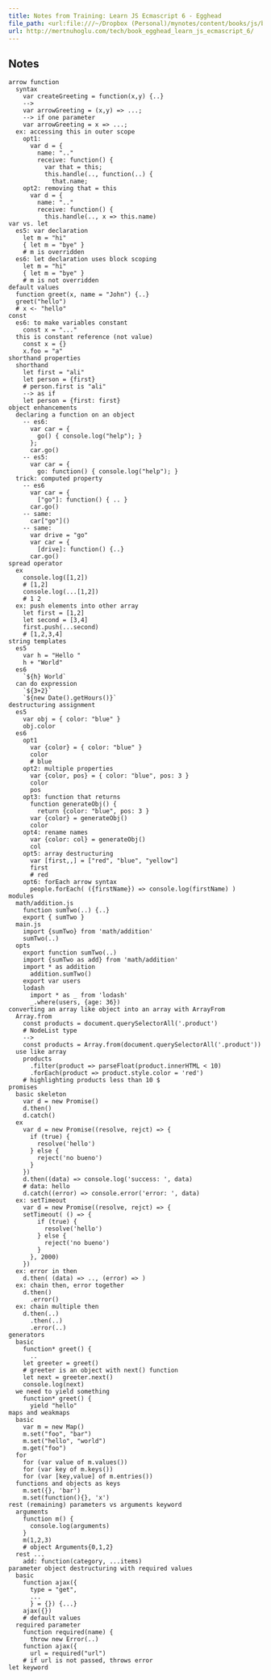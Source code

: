 ```yaml
---
title: Notes from Training: Learn JS Ecmascript 6 - Egghead
file_path: <url:file:///~/Dropbox (Personal)/mynotes/content/books/js/book_egghead_learn_js_ecmascript_6.md>
url: http://mertnuhoglu.com/tech/book_egghead_learn_js_ecmascript_6/
---
```


## Notes

    arrow function
      syntax
        var createGreeting = function(x,y) {..}
        -->
        var arrowGreeting = (x,y) => ...;
        --> if one parameter
        var arrowGreeting = x => ...;
      ex: accessing this in outer scope
        opt1:
          var d = {
            name: ".."
            receive: function() {
              var that = this;
              this.handle(.., function(..) {
                that.name;
        opt2: removing that = this
          var d = {
            name: ".."
            receive: function() {
              this.handle(.., x => this.name)
    var vs. let
      es5: var declaration
        let m = "hi"
        { let m = "bye" }
        # m is overridden
      es6: let declaration uses block scoping
        let m = "hi"
        { let m = "bye" }
        # m is not overridden
    default values
      function greet(x, name = "John") {..}
      greet("hello")
      # x <- "hello"
    const
      es6: to make variables constant
        const x = "..."
      this is constant reference (not value)
        const x = {}
        x.foo = "a"
    shorthand properties
      shorthand
        let first = "ali"
        let person = {first}
        # person.first is "ali"
        --> as if
        let person = {first: first}
    object enhancements
      declaring a function on an object
        -- es6:
          var car = {
            go() { console.log("help"); }
          };
          car.go()
        -- es5:
          var car = {
            go: function() { console.log("help"); }
      trick: computed property
        -- es6
          var car = {
            ["go"]: function() { .. }
          car.go()
        -- same:
          car["go"]()
        -- same:
          var drive = "go"
          var car = {
            [drive]: function() {..}
          car.go()
    spread operator
      ex
        console.log([1,2])
        # [1,2]
        console.log(...[1,2])
        # 1 2
      ex: push elements into other array
        let first = [1,2]
        let second = [3,4]
        first.push(...second)
        # [1,2,3,4]
    string templates
      es5
        var h = "Hello "
        h + "World"
      es6
        `${h} World`
      can do expression
        `${3+2}`
        `${new Date().getHours()}`
    destructuring assignment
      es5
        var obj = { color: "blue" }
        obj.color
      es6
        opt1
          var {color} = { color: "blue" }
          color 
          # blue
        opt2: multiple properties
          var {color, pos} = { color: "blue", pos: 3 }
          color 
          pos
        opt3: function that returns
          function generateObj() { 
            return {color: "blue", pos: 3 }
          var {color} = generateObj()
          color 
        opt4: rename names
          var {color: col} = generateObj()
          col
        opt5: array destructuring
          var [first,,] = ["red", "blue", "yellow"]
          first
          # red
        opt6: forEach arrow syntax
          people.forEach( ({firstName}) => console.log(firstName) )
    modules
      math/addition.js
        function sumTwo(..) {..}
        export { sumTwo }
      main.js
        import {sumTwo} from 'math/addition'
        sumTwo(..)
      opts
        export function sumTwo(..)
        import {sumTwo as add} from 'math/addition'
        import * as addition
          addition.sumTwo()
        export var users
        lodash
          import * as _ from 'lodash'
          _.where(users, {age: 36})
    converting an array like object into an array with ArrayFrom
      Array.from
        const products = document.querySelectorAll('.product')
        # NodeList type
        -->
        const products = Array.from(document.querySelectorAll('.product'))
      use like array
        products
          .filter(product => parseFloat(product.innerHTML < 10)
          .forEach(product => product.style.color = 'red')
        # highlighting products less than 10 $
    promises 
      basic skeleton
        var d = new Promise()
        d.then()
        d.catch()
      ex
        var d = new Promise((resolve, rejct) => {
          if (true) {
            resolve('hello')
          } else {
            reject('no bueno')
          }
        })
        d.then((data) => console.log('success: ', data)
        # data: hello
        d.catch((error) => console.error('error: ', data)
      ex: setTimeout
        var d = new Promise((resolve, rejct) => {
        setTimeout( () => {
            if (true) {
              resolve('hello')
            } else {
              reject('no bueno')
            }
          }, 2000)
        })
      ex: error in then
        d.then( (data) => .., (error) => )
      ex: chain then, error together
        d.then()
          .error()
      ex: chain multiple then
        d.then(..)
          .then(..)
          .error(..)
    generators
      basic
        function* greet() {
          ..
        let greeter = greet()
        # greeter is an object with next() function
        let next = greeter.next()
        console.log(next)
      we need to yield something
        function* greet() {
          yield "hello"
    maps and weakmaps
      basic
        var m = new Map()
        m.set("foo", "bar")
        m.set("hello", "world")
        m.get("foo")
      for
        for (var value of m.values())
        for (var key of m.keys())
        for (var [key,value] of m.entries())
      functions and objects as keys
        m.set({}, 'bar')
        m.set(function(){}, 'x')
    rest (remaining) parameters vs arguments keyword
      arguments
        function m() {
          console.log(arguments)
        }
        m(1,2,3)
        # object Arguments{0,1,2}
      rest ...
        add: function(category, ...items) 
    parameter object destructuring with required values
      basic
        function ajax({
          type = "get",
          ...
          } = {}) {...}
        ajax({})
        # default values
      required parameter
        function required(name) {
          throw new Error(..)
        function ajax({
          url = required("url")
        # if url is not passed, throws error
    let keyword
